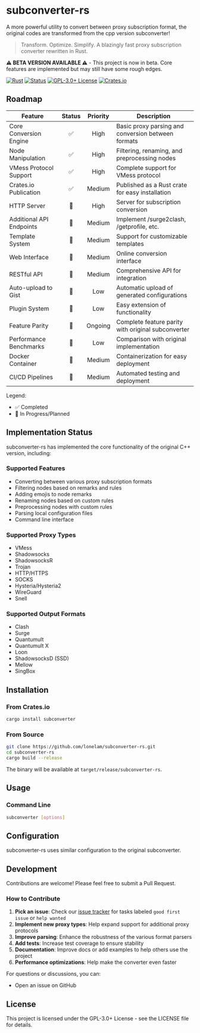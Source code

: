 # subconverter-rs
A more powerful utility to convert between proxy subscription format, the original codes are transformed from the cpp version subconverter!

> Transform. Optimize. Simplify. A blazingly fast proxy subscription converter rewritten in Rust.

**⚠️ BETA VERSION AVAILABLE ⚠️** - This project is now in beta. Core features are implemented but may still have some rough edges.

[![Rust](https://img.shields.io/badge/language-Rust-orange.svg)](https://www.rust-lang.org/)
[![Status](https://img.shields.io/badge/status-beta-blue.svg)](https://github.com/lonelam/subconverter-rs)
[![GPL-3.0+ License](https://img.shields.io/badge/license-GPL--3.0%2B-blue.svg)](LICENSE)
[![Crates.io](https://img.shields.io/crates/v/subconverter.svg)](https://crates.io/crates/subconverter)

## Roadmap

| Feature | Status | Priority | Description |
|---------|:------:|:--------:|-------------|
| Core Conversion Engine | ✅ | High | Basic proxy parsing and conversion between formats |
| Node Manipulation | ✅ | High | Filtering, renaming, and preprocessing nodes |
| VMess Protocol Support | ✅ | High | Complete support for VMess protocol |
| Crates.io Publication | ✅ | Medium | Published as a Rust crate for easy installation |
| HTTP Server | 🔄 | High | Server for subscription conversion |
| Additional API Endpoints | 🔄 | Medium | Implement /surge2clash, /getprofile, etc. |
| Template System | 🔄 | Medium | Support for customizable templates |
| Web Interface | 🔄 | Medium | Online conversion interface |
| RESTful API | 🔄 | Medium | Comprehensive API for integration |
| Auto-upload to Gist | 🔄 | Low | Automatic upload of generated configurations |
| Plugin System | 🔄 | Low | Easy extension of functionality |
| Feature Parity | 🔄 | Ongoing | Complete feature parity with original subconverter |
| Performance Benchmarks | 🔄 | Low | Comparison with original implementation |
| Docker Container | 🔄 | Medium | Containerization for easy deployment |
| CI/CD Pipelines | 🔄 | Medium | Automated testing and deployment |

Legend:
- ✅ Completed
- 🔄 In Progress/Planned

## Implementation Status

subconverter-rs has implemented the core functionality of the original C++ version, including:

### Supported Features
- Converting between various proxy subscription formats
- Filtering nodes based on remarks and rules
- Adding emojis to node remarks
- Renaming nodes based on custom rules
- Preprocessing nodes with custom rules
- Parsing local configuration files
- Command line interface

### Supported Proxy Types
- VMess
- Shadowsocks
- ShadowsocksR
- Trojan
- HTTP/HTTPS
- SOCKS
- Hysteria/Hysteria2
- WireGuard
- Snell

### Supported Output Formats
- Clash
- Surge
- Quantumult
- Quantumult X
- Loon
- ShadowsocksD (SSD)
- Mellow
- SingBox

## Installation

### From Crates.io
```bash
cargo install subconverter
```

### From Source
```bash
git clone https://github.com/lonelam/subconverter-rs.git
cd subconverter-rs
cargo build --release
```

The binary will be available at `target/release/subconverter-rs`.

## Usage

### Command Line
```bash
subconverter [options]
```

## Configuration
subconverter-rs uses similar configuration to the original subconverter.

## Development
Contributions are welcome! Please feel free to submit a Pull Request.

### How to Contribute

1. **Pick an issue**: Check our [issue tracker](https://github.com/lonelam/subconverter-rs/issues) for tasks labeled `good first issue` or `help wanted`
2. **Implement new proxy types**: Help expand support for additional proxy protocols
3. **Improve parsing**: Enhance the robustness of the various format parsers
4. **Add tests**: Increase test coverage to ensure stability
5. **Documentation**: Improve docs or add examples to help others use the project
6. **Performance optimizations**: Help make the converter even faster

For questions or discussions, you can:
- Open an issue on GitHub
  
## License
This project is licensed under the GPL-3.0+ License - see the LICENSE file for details.
